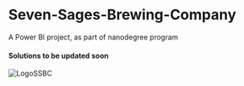 # Seven-Sages-Brewing-Company
A Power BI project, as part of nanodegree program

#### Solutions to be updated soon

![LogoSSBC](https://user-images.githubusercontent.com/71933300/177539273-2555593d-bcfb-4d3f-8cc9-ff41d853e64f.jpg)
